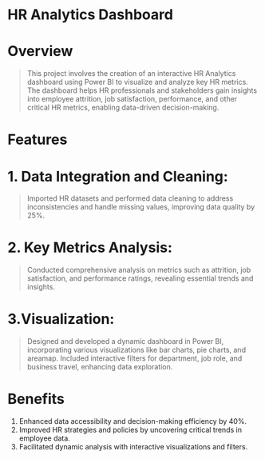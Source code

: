 # HR Analytics Dashboard
# Overview
> This project involves the creation of an interactive HR Analytics dashboard using Power BI to visualize and analyze key HR metrics. The dashboard helps HR professionals and stakeholders gain insights into employee attrition, job satisfaction, performance, and other critical HR metrics, enabling data-driven decision-making.

# Features
# 1. Data Integration and Cleaning:
> Imported HR datasets and performed data cleaning to address inconsistencies and handle missing values, improving data quality by 25%.
# 2. Key Metrics Analysis:
> Conducted comprehensive analysis on metrics such as attrition, job satisfaction, and performance ratings, revealing essential trends and insights.
# 3.Visualization:
> Designed and developed a dynamic dashboard in Power BI, incorporating various visualizations like bar charts, pie charts, and areamap.
> Included interactive filters for department, job role, and business travel, enhancing data exploration.

# Benefits
1. Enhanced data accessibility and decision-making efficiency by 40%.
2. Improved HR strategies and policies by uncovering critical trends in employee data.
3. Facilitated dynamic analysis with interactive visualizations and filters.
